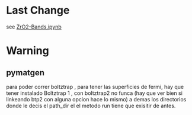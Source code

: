 Last Change
==========

see [ZrO2-Bands.ipynb](ZrO2-Bands.ipynb)

Warning
=======

## pymatgen
para poder correr boltztrap , para tener las superficies de fermi, hay que tener instalado
Boltztrap 1 , con boltztrap2 no funca (hay que ver bien si linkeando btp2 con alguna opcion hace lo mismo)
a demas los directorios donde le decis el path_dir el el metodo run tiene que exisitir de antes.

